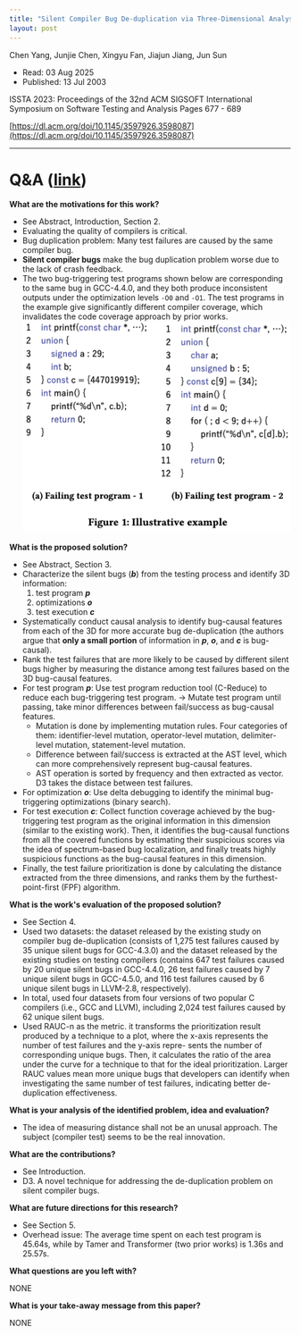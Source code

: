 ```yaml
---
title: "Silent Compiler Bug De-duplication via Three-Dimensional Analysis"
layout: post
---
```


Chen Yang, Junjie Chen, Xingyu Fan, Jiajun Jiang, Jun Sun

* Read: 03 Aug 2025
* Published: 13 Jul 2003

ISSTA 2023: Proceedings of the 32nd ACM SIGSOFT International Symposium on Software Testing and Analysis Pages 677 - 689

[https://dl.acm.org/doi/10.1145/3597926.3598087](https://dl.acm.org/doi/10.1145/3597926.3598087)

---

# Q&A ([link](https://cseweb.ucsd.edu/~wgg/CSE210/howtoread.html))

**What are the motivations for this work?** 
* See Abstract, Introduction, Section 2.
* Evaluating the quality of compilers is critical.
* Bug duplication problem: Many test failures are caused by the same compiler bug.
* **Silent compiler bugs** make the bug duplication problem worse due to the lack of crash feedback.
* The two bug-triggering test programs shown below are corresponding to the same bug in GCC-4.4.0, and they both produce inconsistent outputs under the optimization levels ```-O0``` and ```-O1```. The test programs in the example give significantly different compiler coverage, which invalidates the code coverage approach by prior works. 
![example](/images/posts/compiler3d/example.png)

**What is the proposed solution?**
* See Abstract, Section 3.
* Characterize the silent bugs (***b***) from the testing process and identify 3D information:
    1. test program ***p***
    2. optimizations ***o***
    3. test execution ***c***
* Systematically conduct causal analysis to identify bug-causal features from each of the 3D for more accurate bug de-duplication (the authors argue that **only a small portion** of information in ***p***, ***o***, and ***c*** is bug-causal).
* Rank the test failures that are more likely to be caused by different silent bugs higher by measuring the distance among test failures based on the 3D bug-causal features.
* For test program ***p***: Use test program reduction tool (C-Reduce) to reduce each bug-triggering test program. -> Mutate test program until passing, take minor differences between fail/success as bug-causal features.
    * Mutation is done by implementing mutation rules. Four categories of them: identifier-level mutation, operator-level mutation, delimiter-level mutation, statement-level mutation.
    * Difference between fail/success is extracted at the AST level, which can more comprehensively represent bug-causal features.
    * AST operation is sorted by frequency and then extracted as vector. D3 takes the distace between test failures.
* For optimization ***o***: Use delta debugging to identify the minimal bug-triggering optimizations (binary search).
* For test execution ***c***: Collect function coverage achieved by the bug-triggering test program as the original information in this dimension (similar to the existing work). Then, it identifies the bug-causal functions from all the covered functions by estimating their suspicious scores via the idea of spectrum-based bug localization, and finally treats highly suspicious functions as the bug-causal features in this dimension. 
* Finally, the test failure prioritization is done by calculating the distance extracted from the three dimensions, and ranks them by the furthest-point-first (FPF) algorithm.

**What is the work's evaluation of the proposed solution?**
* See Section 4.
* Used two datasets: the dataset released by the existing study on compiler bug de-duplication (consists of 1,275 test failures caused by 35 unique silent bugs for GCC-4.3.0) and the dataset released by the existing studies on testing compilers (contains 647 test failures caused by 20 unique silent bugs in GCC-4.4.0, 26 test failures caused by 7 unique silent bugs in GCC-4.5.0, and 116 test failures caused by 6 unique silent bugs in LLVM-2.8, respectively).
* In total, used four datasets from four versions of two popular C compilers (i.e., GCC and LLVM), including 2,024 test failures caused by 62 unique silent bugs.
* Used RAUC-n as the metric. it transforms the prioritization result produced by a technique to a plot, where the x-axis represents the number of test failures and the y-axis repre- sents the number of corresponding unique bugs. Then, it calculates the ratio of the area under the curve for a technique to that for the ideal prioritization. Larger RAUC values mean more unique bugs that developers can identify when investigating the same number of test failures, indicating better de-duplication effectiveness.

**What is your analysis of the identified problem, idea and evaluation?**
* The idea of measuring distance shall not be an unusal approach. The subject (compiler test) seems to be the real innovation.

**What are the contributions?**
* See Introduction.
* D3. A novel technique for addressing  the de-duplication problem on silent compiler bugs.

**What are future directions for this research?**
* See Section 5.
* Overhead issue: The average time spent on each test program is 45.64s, while by Tamer and Transformer (two prior works) is 1.36s and 25.57s.

**What questions are you left with?**

NONE

**What is your take-away message from this paper?**

NONE